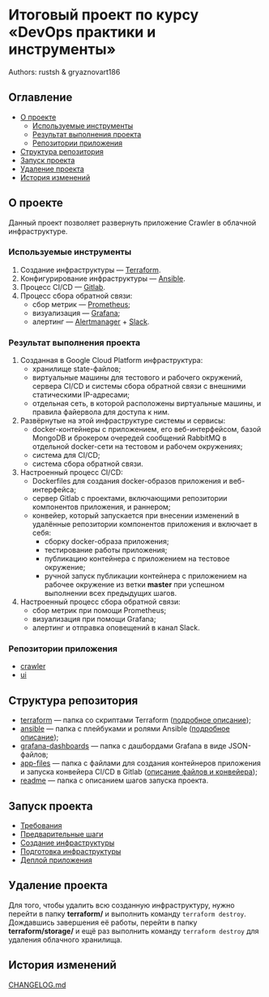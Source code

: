 # Итоговый проект по курсу «DevOps практики и инструменты»
Authors: rustsh & gryaznovart186

## Оглавление
- [О проекте](#о-проекте)
    - [Используемые инструменты](#используемые-инструменты)
    - [Результат выполнения проекта](#результат-выполнения-проекта)
    - [Репозитории приложения](#репозитории-приложения)
- [Структура репозитория](#структура-репозитория)
- [Запуск проекта](#запуск-проекта)
- [Удаление проекта](#удаление-проекта)
- [История изменений](#история-изменений)

## О проекте
Данный проект позволяет развернуть приложение Crawler в облачной инфраструктуре.

### Используемые инструменты
1. Создание инфраструктуры — [Terraform](https://www.terraform.io/).
2. Конфигурирование инфраструктуры — [Ansible](https://www.ansible.com/).
3. Процесс CI/CD — [Gitlab](https://about.gitlab.com/).
4. Процесс сбора обратной связи:
    - сбор метрик — [Prometheus](https://prometheus.io/);
    - визуализация — [Grafana](https://grafana.com/);
    - алертинг — [Alertmanager](https://prometheus.io/docs/alerting/alertmanager/) + [Slack](https://slack.com/intl/en-ru/).

### Результат выполнения проекта
1. Созданная в Google Cloud Platform инфраструктура:
    - хранилище state-файлов;
    - виртуальные машины для тестового и рабочего окружений, сервера CI/CD и системы сбора обратной связи с внешними статическими IP-адресами;
    - отдельная сеть, в которой расположены виртуальные машины, и правила файервола для доступа к ним.
2. Развёрнутые на этой инфраструктуре системы и сервисы:
    - docker-контейнеры с приложением, его веб-интерфейсом, базой MongoDB и брокером очередей сообщений RabbitMQ в отдельной docker-сети на тестовом и рабочем окружениях;
    - система для CI/CD;
    - система сбора обратной связи.
3. Настроенный процесс CI/CD:
    - Dockerfiles для создания docker-образов приложения и веб-интерфейса;
    - сервер Gitlab с проектами, включающими репозитории компонентов приложения, и раннером;
    - конвейер, который запускается при внесении изменений в удалённые репозитории компонентов приложения и включает в себя:
        - сборку docker-образа приложения;
        - тестирование работы приложения;
        - публикацию контейнера с приложением на тестовое окружение;
        - ручной запуск публикации контейнера с приложением на рабочее окружение из ветки **master** при успешном выполнении всех предыдущих шагов.
4. Настроенный процесс сбора обратной связи:
    - сбор метрик при помощи Prometheus;
    - визуализация при помощи Grafana;
    - алертинг и отправка оповещений в канал Slack.

### Репозитории приложения
- [crawler](https://github.com/rustsh/search_engine_crawler)
- [ui](https://github.com/rustsh/search_engine_ui)

## Структура репозитория
- [terraform](terraform) — папка со скриптами Terraform ([подробное описание](terraform/README.md));
- [ansible](ansible) — папка с плейбуками и ролями Ansible ([подробное описание](ansible/README.md));
- [grafana-dashboards](grafana-dashboards) — папка с дашбордами Grafana в виде JSON-файлов;
- [app-files](app-files) — папка с файлами для создания контейнеров приложения и запуска конвейера CI/CD в Gitlab ([описание файлов и конвейера](app-files/README.md));
- [readme](readme) — папка с описанием шагов запуска проекта.

## Запуск проекта
- [Требования](readme/00_requirements.md)
- [Предварительные шаги](readme/01_prerequisites.md)
- [Создание инфраструктуры](readme/02_infrastructure.md)
- [Подготовка инфраструктуры](readme/03_prepare.md)
- [Деплой приложения](readme/04_deploy.md)

## Удаление проекта
Для того, чтобы удалить всю созданную инфраструктуру, нужно перейти в папку **terraform/** и выполнить команду `terraform destroy`. Дождавшись завершения её работы, перейти в папку **terraform/storage/** и ещё раз выполнить команду `terraform destroy` для удаления облачного хранилища.

## История изменений
[CHANGELOG.md](CHANGELOG.md)
